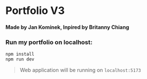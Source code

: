 # Portfolio V3
#### Made by Jan Komínek, Inpired by Britanny Chiang

### Run my portfolio on localhost:
```
npm install
npm run dev
```
> Web application will be running on `localhost:5173`
